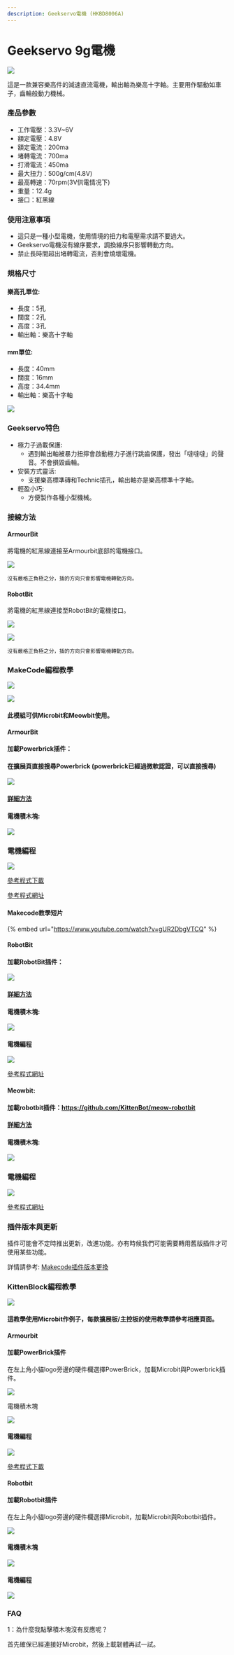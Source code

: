 ```yaml
---
description: Geekservo電機 (HKBD8006A)
---
```


# Geekservo 9g電機

![](https://kittenbothk.readthedocs.io/en/latest/\_images/13\_05.png)

這是一款兼容樂高件的減速直流電機，輸出軸為樂高十字軸。主要用作驅動如車子，齒輪般動力機械。

### 產品參數

* 工作電壓：3.3V\~6V
* 額定電壓：4.8V
* 額定電流：200ma
* 堵轉電流：700ma
* 打滑電流：450ma
* 最大扭力：500g/cm(4.8V)
* 最高轉速：70rpm(3V供電情况下)
* 重量：12.4g
* 接口：紅黑線

### 使用注意事項

* 這只是一種小型電機，使用情境的扭力和電壓需求請不要過大。
* Geekservo電機沒有線序要求，調換線序只影響轉動方向。
* 禁止長時間超出堵轉電流，否則會燒壞電機。

### 規格尺寸

#### 樂高孔單位:

* 長度：5孔
* 闊度：2孔
* 高度：3孔
* 輸出軸：樂高十字軸

#### mm單位:

* 長度：40mm
* 闊度：16mm
* 高度：34.4mm
* 輸出軸：樂高十字軸

![](https://kittenbothk.readthedocs.io/en/latest/\_images/13\_03.png)

### Geekservo特色

* 極力子過載保護:
  * 遇到輸出軸被暴力扭擰會啟動極力子進行跳齒保護，發出「噠噠噠」的聲音。不會損毀齒輪。
* 安裝方式靈活:
  * 支援樂高標準磚和Technic插孔，輸出軸亦是樂高標準十字軸。
* 輕盈小巧:
  * 方便製作各種小型機械。

### 接線方法

#### ArmourBit

將電機的紅黑線連接至Armourbit底部的電機接口。

![](https://kittenbothk.readthedocs.io/en/latest/\_images/motor\_wire3.png)

```
沒有嚴格正負極之分，插的方向只會影響電機轉動方向。
```

#### RobotBit

將電機的紅黑線連接至RobotBit的電機接口。

![](https://kittenbothk.readthedocs.io/en/latest/\_images/motorConRB.jpg)

![](https://kittenbothk.readthedocs.io/en/latest/\_images/2kmotorConRB11.jpg)

```
沒有嚴格正負極之分，插的方向只會影響電機轉動方向。
```

### MakeCode編程教學

![](https://kittenbothk.readthedocs.io/en/latest/\_images/mcbanner17.png)

![](https://kittenbothk.readthedocs.io/en/latest/\_images/acbanner3.png)

#### 此模組可供Microbit和Meowbit使用。

#### ArmourBit

#### 加載Powerbrick插件：

#### 在擴展頁直接搜尋Powerbrick (powerbrick已經過微軟認證，可以直接搜尋)

![](https://kittenbothk.readthedocs.io/en/latest/\_images/powerbrick\_search2.png)

#### [詳細方法](../programmingplatforms/makecode/kittenbotandmakecode.md)

#### 電機積木塊:

![](https://kittenbothk.readthedocs.io/en/latest/\_images/motorblocks1.png)

### 電機編程

![](https://kittenbothk.readthedocs.io/en/latest/\_images/motor1.png)

[參考程式下載](https://bit.ly/PowerbrickM11\_01Hex)

[參考程式網址](https://makecode.microbit.org/\_RYHivyayYL4q)

#### Makecode教學短片

{% embed url="https://www.youtube.com/watch?v=gUR2DbgVTCQ" %}

#### RobotBit

#### 加載RobotBit插件：

![](https://kittenbothk.readthedocs.io/en/latest/\_images/robotbitExtension.png)

#### [詳細方法](../programmingplatforms/makecode/kittenbotandmakecode.md)

#### 電機積木塊:

![](https://kittenbothk.readthedocs.io/en/latest/\_images/2kmotorblocks\_rb1.png)

#### 電機編程

![](https://kittenbothk.readthedocs.io/en/latest/\_images/2kmotorcode\_rb1.png)

[參考程式網址](https://makecode.microbit.org/\_33HMywgx9H97q)

#### Meowbit:

#### 加載robotbit插件：https://github.com/KittenBot/meow-robotbit

#### [詳細方法](../programmingplatforms/makecode/kittenbotandmakecode.md)

#### 電機積木塊:

![](https://kittenbothk.readthedocs.io/en/latest/\_images/motorblocks2.png)

### 電機編程

![](https://kittenbothk.readthedocs.io/en/latest/\_images/2kmotorcode\_meow1.png)

[參考程式網址](https://makecode.com/\_2z0C8v6XAC5y)

### 插件版本與更新

插件可能會不定時推出更新，改進功能。亦有時候我們可能需要轉用舊版插件才可使用某些功能。

詳情請參考: [Makecode插件版本更換](../programmingplatforms/makecode/makecodeextupdate.md)

### KittenBlock編程教學

![](https://kittenbothk.readthedocs.io/en/latest/\_images/kbbanner12.png)

#### 這教學使用Microbit作例子，每款擴展板/主控板的使用教學請參考相應頁面。

#### Armourbit

#### 加載PowerBrick插件

在左上角小貓logo旁邊的硬件欄選擇PowerBrick，加載Microbit與Powerbrick插件。

![](https://kittenbothk.readthedocs.io/en/latest/\_images/addextension3.png)

電機積木塊

![](https://kittenbothk.readthedocs.io/en/latest/\_images/kbmotorblocks\_armourbit1.png)

#### 電機編程

![](https://kittenbothk.readthedocs.io/en/latest/\_images/9gmotor\_armourbit\_kb\_code1.png)

[參考程式下載](https://bit.ly/PowerbrickM11\_01sb3)

#### Robotbit

#### 加載Robotbit插件

在左上角小貓logo旁邊的硬件欄選擇Microbit，加載Microbit與Robotbit插件。

![](https://kittenbothk.readthedocs.io/en/latest/\_images/addRB3.png)

#### 電機積木塊

![](https://kittenbothk.readthedocs.io/en/latest/\_images/kbmotorblocks1.png)

#### 電機編程

![](https://kittenbothk.readthedocs.io/en/latest/\_images/9gmotor\_robotbit\_kb\_code1.png)

### FAQ

1：為什麼我點擊積木塊沒有反應呢？

首先確保已經連接好Microbit，然後上載韌體再試一試。
